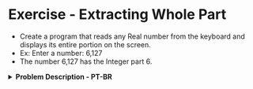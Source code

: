 # Exercise - Extracting Whole Part
- Create a program that reads any Real number from the keyboard and displays its entire portion on the screen.
- Ex: Enter a number: 6,127
- The number 6,127 has the Integer part 6.

<details >
  <summary><b>Problem Description - PT-BR</b></summary>

- Crie um programa que leia um número Real qualquer pelo teclado e mostre na tela a sua porção Inteira.
- Ex: Digite um número: 6.127
- O número 6.127 tem a parte Inteira 6.

</details>
